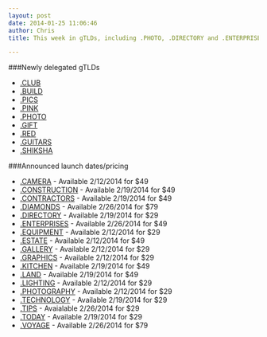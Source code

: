 ```yaml
---
layout: post
date: 2014-01-25 11:06:46
author: Chris
title: This week in gTLDs, including .PHOTO, .DIRECTORY and .ENTERPRISES

---
```


###Newly delegated gTLDs

+ [.CLUB](https://iwantmyname.com/domains/dot-club)
+ [.BUILD](https://iwantmyname.com/domains/dot-build)
+ [.PICS](https://iwantmyname.com/domains/dot-pics)
+ [.PINK](https://iwantmyname.com/domains/dot-pink)
+ [.PHOTO](https://iwantmyname.com/domains/dot-photo)
+ [.GIFT](https://iwantmyname.com/domains/dot-gift)
+ [.RED](https://iwantmyname.com/domains/dot-red)
+ [.GUITARS](https://iwantmyname.com/domains/dot-guitars)
+ [.SHIKSHA](https://iwantmyname.com/domains/dot-shiksha)

###Announced launch dates/pricing

+ [.CAMERA](https://iwantmyname.com/domains/dot-camera) - Available 2/12/2014 for $49
+ [.CONSTRUCTION](https://iwantmyname.com/domains/dot-construction) - Available 2/19/2014 for $49
+ [.CONTRACTORS](https://iwantmyname.com/domains/dot-contractors) - Available 2/19/2014 for $49
+ [.DIAMONDS](https://iwantmyname.com/domains/dot-diamonds) - Available 2/26/2014 for $79
+ [.DIRECTORY](https://iwantmyname.com/domains/dot-directory) - Available 2/19/2014 for $29
+ [.ENTERPRISES](https://iwantmyname.com/domains/dot-enterprises) - Available 2/26/2014 for $49
+ [.EQUIPMENT](https://iwantmyname.com/domains/dot-equipment) - Available 2/12/2014 for $29
+ [.ESTATE](https://iwantmyname.com/domains/dot-estate) - Available 2/12/2014 for $49
+ [.GALLERY](https://iwantmyname.com/domains/dot-gallery) - Available 2/12/2014 for $29
+ [.GRAPHICS](https://iwantmyname.com/domains/dot-graphics) - Available 2/12/2014 for $29
+ [.KITCHEN](https://iwantmyname.com/domains/dot-kitchen) - Available 2/19/2014 for $49
+ [.LAND](https://iwantmyname.com/domains/dot-land) - Available 2/19/2014 for $49
+ [.LIGHTING](https://iwantmyname.com/domains/dot-lighting) - Available 2/12/2014 for $29
+ [.PHOTOGRAPHY](https://iwantmyname.com/domains/dot-photography) - Available 2/12/2014 for $29
+ [.TECHNOLOGY](https://iwantmyname.com/domains/dot-technology) - Available 2/19/2014 for $29
+ [.TIPS](https://iwantmyname.com/domains/dot-tips) - Avaialable 2/26/2014 for $29
+ [.TODAY](https://iwantmyname.com/domains/dot-today) - Available 2/19/2014 for $29
+ [.VOYAGE](https://iwantmyname.com/domains/dot-voyage) - Available 2/26/2014 for $79

<!-- more -->